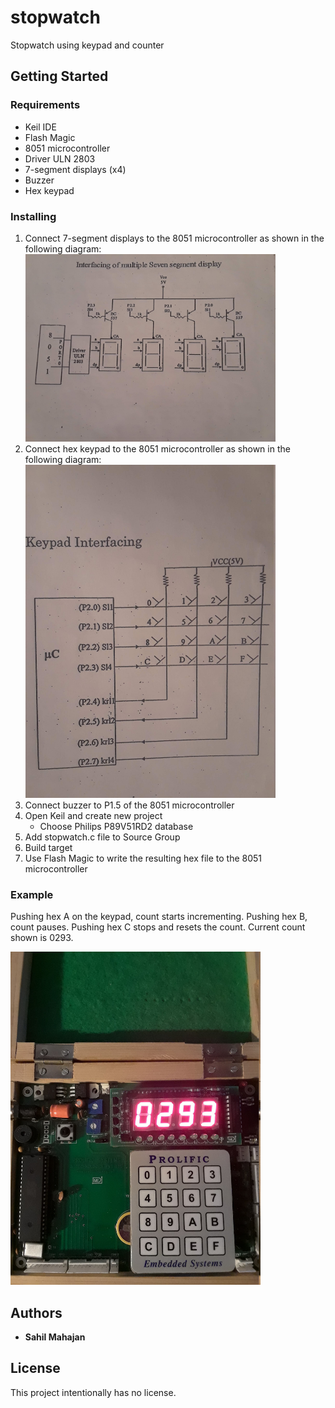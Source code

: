 # stopwatch
Stopwatch using keypad and counter

## Getting Started

### Requirements
* Keil IDE
* Flash Magic
* 8051 microcontroller
* Driver ULN 2803
* 7-segment displays (x4)
* Buzzer
* Hex keypad

### Installing
1. Connect 7-segment displays to the 8051 microcontroller as shown in the following diagram:
   <img src="7seg_interfacing.jpg" width="400">
1. Connect hex keypad to the 8051 microcontroller as shown in the following diagram:
   <img src="keypad_interfacing.jpg" width="400">
1. Connect buzzer to P1.5 of the 8051 microcontroller
1. Open Keil and create new project
   * Choose Philips P89V51RD2 database
1. Add stopwatch.c file to Source Group
1. Build target
1. Use Flash Magic to write the resulting hex file to the 8051 microcontroller

### Example

Pushing hex A on the keypad, count starts incrementing. Pushing hex B, count pauses. Pushing hex C stops and resets the count.
Current count shown is 0293.

<img src="stopwatch_pic.jpg" width="400">

## Authors

* **Sahil Mahajan**

## License

This project intentionally has no license.

